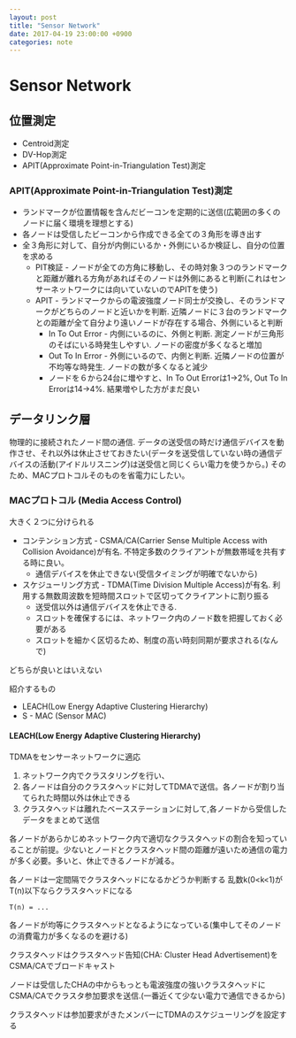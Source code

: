 ```yaml
---
layout: post
title: "Sensor Network"
date: 2017-04-19 23:00:00 +0900
categories: note
---
```


# Sensor Network

## 位置測定
* Centroid測定
* DV-Hop測定
* APIT(Approximate Point-in-Triangulation Test)測定

### APIT(Approximate Point-in-Triangulation Test)測定
* ランドマークが位置情報を含んだビーコンを定期的に送信(広範囲の多くのノードに届く環境を理想とする)
* 各ノードは受信したビーコンから作成できる全ての３角形を導き出す
* 全３角形に対して、自分が内側にいるか・外側にいるか検証し、自分の位置を求める
  * PIT検証 - ノードが全ての方角に移動し、その時対象３つのランドマークと距離が離れる方角があればそのノードは外側にあると判断(これはセンサーネットワークには向いていないのでAPITを使う)
  * APIT - ランドマークからの電波強度ノード同士が交換し、そのランドマークがどちらのノードと近いかを判断. 近隣ノードに３台のランドマークとの距離が全て自分より遠いノードが存在する場合、外側にいると判断
    * In To Out Error - 内側にいるのに、外側と判断. 測定ノードが三角形のそばにいる時発生しやすい. ノードの密度が多くなると増加
    * Out To In Error - 外側にいるので、内側と判断. 近隣ノードの位置が不均等な時発生. ノードの数が多くなると減少
    * ノードを６から24台に増やすと、In To Out Errorは1->2%, Out To In Errorは14->4%. 結果増やした方がまだ良い

## データリンク層
物理的に接続されたノード間の通信.
データの送受信の時だけ通信デバイスを動作させ、それ以外は休止させておきたい(データを送受信していない時の通信デバイスの活動(アイドルリスニング)は送受信と同じくらい電力を使うから。)
そのため、MACプロトコルそのものを省電力にしたい。

### MACプロトコル (Media Access Control)
大きく２つに分けられる
* コンテンション方式 - CSMA/CA(Carrier Sense Multiple Access with Collision Avoidance)が有名. 不特定多数のクライアントが無数帯域を共有する時に良い。
  * 通信デバイスを休止できない(受信タイミングが明確でないから)
* スケジューリング方式 - TDMA(Time Division Multiple Access)が有名. 利用する無数周波数を短時間スロットで区切ってクライアントに割り振る
  * 送受信以外は通信デバイスを休止できる.
  * スロットを確保するには、ネットワーク内のノード数を把握しておく必要がある
  * スロットを細かく区切るため、制度の高い時刻同期が要求される(なんで)

どちらが良いとはいえない

紹介するもの
* LEACH(Low Energy Adaptive Clustering Hierarchy)
* S - MAC (Sensor MAC)

#### LEACH(Low Energy Adaptive Clustering Hierarchy)
TDMAをセンサーネットワークに適応
1. ネットワーク内でクラスタリングを行い、
2. 各ノードは自分のクラスタヘッドに対してTDMAで送信。各ノードが割り当てられた時間以外は休止できる
3. クラスタヘッドは離れたベースステーションに対して,各ノードから受信したデータをまとめて送信

各ノードがあらかじめネットワーク内で適切なクラスタヘッドの割合を知っていることが前提。少ないとノードとクラスタヘッド間の距離が遠いため通信の電力が多く必要。多いと、休止できるノードが減る。

各ノードは一定間隔でクラスタヘッドになるかどうか判断する
乱数k(0<k<1)がT(n)以下ならクラスタヘッドになる
```
T(n) = ...
```
各ノードが均等にクラスタヘッドとなるようになっている(集中してそのノードの消費電力が多くなるのを避ける)

クラスタヘッドはクラスタヘッド告知(CHA: Cluster Head Advertisement)をCSMA/CAでブロードキャスト

ノードは受信したCHAの中からもっとも電波強度の強いクラスタヘッドにCSMA/CAでクラスタ参加要求を送信.(一番近くて少ない電力で通信できるから)

クラスタヘッドは参加要求がきたメンバーにTDMAのスケジューリングを設定する
